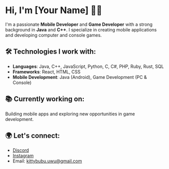 # Hi, I'm [Your Name] 👨‍💻

I'm a passionate **Mobile Developer** and **Game Developer** with a strong background in **Java** and **C++**. I specialize in creating mobile applications and developing computer and console games.

## 🛠️ Technologies I work with:
- **Languages**: Java, C++, JavaScript, Python, C, C#, PHP, Ruby, Rust, SQL
- **Frameworks**: React, HTML, CSS
- **Mobile Development**: Java (Android), Game Development (PC & Console)

## 📚 Currently working on:
Building mobile apps and exploring new opportunities in game development.

## 🌍 Let's connect:
- [Discord](https://discord.com/users/_nerocci)
- [Instagram](https://instagram.com/_nerocci)
- Email: [kittybubu.uwu@gmail.com](mailto:kittybubu.uwu@gmail.com)
